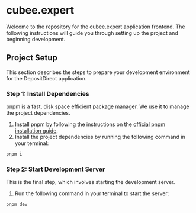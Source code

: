 # cubee.expert 

Welcome to the repository for the cubee.expert application frontend. The following instructions will guide you through setting up the project and beginning development.

## Project Setup

This section describes the steps to prepare your development environment for the DepositDirect application.

### Step 1: Install Dependencies

pnpm is a fast, disk space efficient package manager. We use it to manage the project dependencies.

1. Install pnpm by following the instructions on the [official pnpm installation guide](https://pnpm.io/installation).
2. Install the project dependencies by running the following command in your terminal: 

```bash
pnpm i
```

<!-- ### Step 2: Build Packages

This step involves building the necessary packages for the application. To do this:

1. Run the following command in your terminal: 
```bash
pnpm packages
``` -->

### Step 2: Start Development Server

This is the final step, which involves starting the development server.

1. Run the following command in your terminal to start the server: 
```bash
pnpm dev
```
